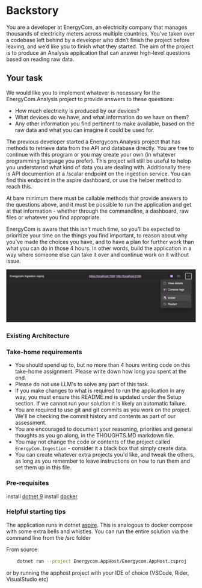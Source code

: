 # Backstory
You are a developer at EnergyCom, an electricity company that manages thousands of electricity meters across multiple countries. You’ve taken over a codebase left behind by a developer who didn’t finish the project before leaving, and we’d like you to finish what they started. The aim of the project is to produce an Analysis application that can answer high-level questions
based on reading raw data.

## Your task
We would like you to implement whatever is necessary for the EnergyCom.Analysis project to provide answers to these questions:

- How much electricity is produced by our devices?
- What devices do we have, and what information do we have on them?
- Any other information you find pertinent to make available, based on the raw data and what you can imagine it could be used for.

The previous developer started a Energycom.Analysis project that has methods to retrieve data from the API and database directly. You are free to continue with this program or you may create your own (in whatever programming language you prefer). This project will still be useful to helop you understansd what kind of data you are dealing with. Additionally there is API documention at a /scalar endpoint on the ingestion service. You can find this endpoint in the aspire dashboard, or use the helper method to reach this.

At bare minimum there must be callable methods that provide answers to the questions above, and it must be possible to run the application and get at that information - whether through
the commandline, a dashboard, raw files or whatever you find appropriate.

EnergyCom is aware that this isn’t much time, so you’ll be expected to prioritize your time on the things you find important, to reason about why you’ve made the choices you have,
and to have a plan for further work than what you can do in those 4 hours. In other words, build the application in a way where someone else can take it over
and continue work on it without issue.

![alt text](docs/scalar_aspire.png)

### Existing Architecture

### Take-home requirements
- You should spend up to, but no more than 4 hours writing code on this take-home assignment. Please write down how long you spent at the end.
- Please do not use LLM's to solve any part of this task.
- If you make changes to what is required to run the application in any way, you must ensure this README.md is updated under the Setup section. If we cannot run your solution it is likely an automatic failure.
- You are required to use git and git commits as you work on the project. We'll be checking the commit history and contents as part of our assessment.
- You are encouraged to document your reasoning, priorities and general thoughts as you go along, in the THOUGHTS.MD markdown file.
- You may not change the code or contents of the project called `EnergyCom.Ingestion` - consider it a black box that simply create data.
- You can create whatever extra projects you'd like, and tweak the others, as long as you remember to leave instructions on how to run them and set them up in this file.

### Pre-requisites

install [dotnet 9](https://dotnet.microsoft.com/en-us/download/dotnet/9.0) 
install [docker](https://www.docker.com/) 

### Helpful starting tips

The application runs in dotnet [aspire](https://learn.microsoft.com/en-us/dotnet/aspire/get-started/aspire-overview). This is analogous to docker compose with some extra bells and whistles. You can run the entire solution via the command line from the /src folder

From source:
```bash
    dotnet run --project Energycom.AppHost/Energycom.AppHost.csproj
```

or by running the apphost project with your IDE of choice (VSCode, Rider, VisualStudio etc)



